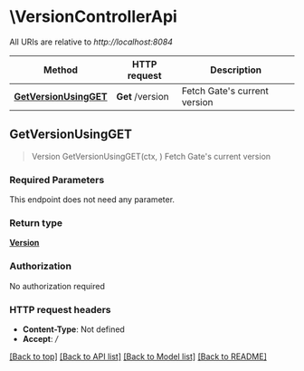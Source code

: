 # \VersionControllerApi

All URIs are relative to *http://localhost:8084*

Method | HTTP request | Description
------------- | ------------- | -------------
[**GetVersionUsingGET**](VersionControllerApi.md#GetVersionUsingGET) | **Get** /version | Fetch Gate&#39;s current version



## GetVersionUsingGET

> Version GetVersionUsingGET(ctx, )
Fetch Gate's current version

### Required Parameters

This endpoint does not need any parameter.

### Return type

[**Version**](Version.md)

### Authorization

No authorization required

### HTTP request headers

- **Content-Type**: Not defined
- **Accept**: */*

[[Back to top]](#) [[Back to API list]](../README.md#documentation-for-api-endpoints)
[[Back to Model list]](../README.md#documentation-for-models)
[[Back to README]](../README.md)

